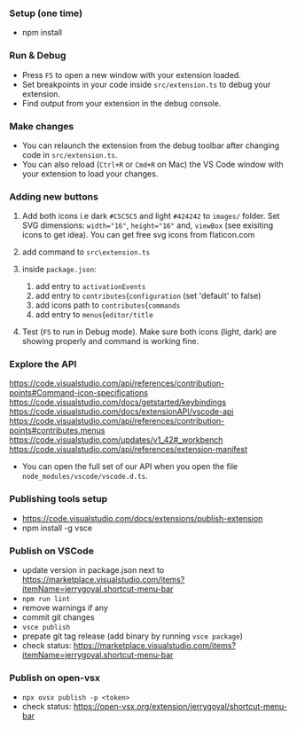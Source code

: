 ### Setup (one time)

- npm install

### Run & Debug

- Press `F5` to open a new window with your extension loaded.
- Set breakpoints in your code inside `src/extension.ts` to debug your extension.
- Find output from your extension in the debug console.

### Make changes

- You can relaunch the extension from the debug toolbar after changing code in `src/extension.ts`.
- You can also reload (`Ctrl+R` or `Cmd+R` on Mac) the VS Code window with your extension to load your changes.

### Adding new buttons

1. Add both icons i.e dark `#C5C5C5` and light `#424242` to `images/` folder. Set SVG dimensions: `width="16"`, `height="16"` and, `viewBox` (see exisiting icons to get idea). You can get free svg icons from flaticon.com

2. add command to `src\extension.ts`

3. inside `package.json`:

   1. add entry to `activationEvents`
   2. add entry to `contributes`{`configuration` (set 'default' to false)
   3. add icons path to `contributes`{`commands`
   4. add entry to `menus`{`editor/title`

4. Test (`F5` to run in Debug mode). Make sure both icons (light, dark) are showing properly and command is working fine.

### Explore the API

https://code.visualstudio.com/api/references/contribution-points#Command-icon-specifications
https://code.visualstudio.com/docs/getstarted/keybindings
https://code.visualstudio.com/docs/extensionAPI/vscode-api
https://code.visualstudio.com/api/references/contribution-points#contributes.menus
https://code.visualstudio.com/updates/v1_42#_workbench
https://code.visualstudio.com/api/references/extension-manifest

- You can open the full set of our API when you open the file `node_modules/vscode/vscode.d.ts`.

### Publishing tools setup

- https://code.visualstudio.com/docs/extensions/publish-extension
- npm install -g vsce

### Publish on VSCode

- update version in package.json next to https://marketplace.visualstudio.com/items?itemName=jerrygoyal.shortcut-menu-bar
- `npm run lint`
- remove warnings if any
- commit git changes
- `vsce publish`
- prepate git tag release (add binary by running `vsce package`)
- check status: https://marketplace.visualstudio.com/items?itemName=jerrygoyal.shortcut-menu-bar

### Publish on open-vsx

- `npx ovsx publish -p <token>`
- check status: https://open-vsx.org/extension/jerrygoyal/shortcut-menu-bar
